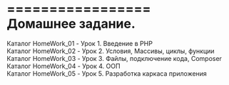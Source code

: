 =================  
Домашнее задание.  
=================  
Каталог HomeWork_01         -    Урок 1. Введение в PHP  
Каталог HomeWork_02         -    Урок 2. Условия, Массивы, циклы, функции  
Каталог HomeWork_03         -    Урок 3. Файлы, подключение кода, Composer  
Каталог HomeWork_04         -    Урок 4. ООП  
Каталог HomeWork_05         -    Урок 5. Разработка каркаса приложения  